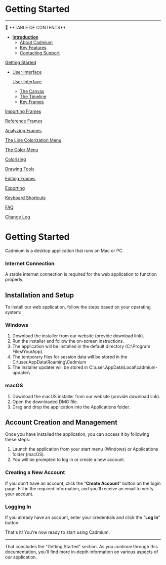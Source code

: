 # Getting Started

---

<aside>
📜 **TABLE OF CONTENTS**

- [**Introduction**](../Cadmium%20Technical%20Documentation%2022ebf2ac914780e38715f6f9f06d9432.md)
    - [About Cadmium](../Cadmium%20Technical%20Documentation%2022ebf2ac914780e38715f6f9f06d9432.md)
    - [Key Features](../Cadmium%20Technical%20Documentation%2022ebf2ac914780e38715f6f9f06d9432.md)
    - [Contacting Support](../Cadmium%20Technical%20Documentation%2022ebf2ac914780e38715f6f9f06d9432.md)

[Getting Started](Getting%20Started%2022ebf2ac9147815ea681d7184c0029b0.md)

- [User Interface](User%20Interface%2022ebf2ac9147814bb34adaacff5e8ad8.md)
    
    [User Interface](User%20Interface%2022ebf2ac9147814bb34adaacff5e8ad8.md)
    
    - [The Canvas](User%20Interface%2022ebf2ac9147814bb34adaacff5e8ad8.md)
    - [The Timeline](User%20Interface%2022ebf2ac9147814bb34adaacff5e8ad8.md)
    - [Key Frames](User%20Interface%2022ebf2ac9147814bb34adaacff5e8ad8.md)

[Importing Frames](Importing%20Frames%2022ebf2ac914781148e2efef468b66e13.md)

[Reference Frames](Reference%20Frames%2022ebf2ac9147811b93f3f52d4f96aefb.md)

[Analyzing Frames](Analyzing%20Frames%2022ebf2ac9147815d8274e3ee2004ffe0.md)

[The Line Colorization Menu](The%20Line%20Colorization%20Menu%2022ebf2ac914781829ec0c0d0a4deec5c.md)

[The Color Menu](The%20Color%20Menu%2022ebf2ac914781c7af45d71b6cc890b6.md)

[Colorizing](Colorizing%2022ebf2ac914781b595cccbef7aee6ce2.md)

[Drawing Tools](Drawing%20Tools%2022ebf2ac9147813c9bf6f7b901dbda0b.md)

[Editing Frames](Editing%20Frames%2022ebf2ac91478143b255da248016bf81.md)

[Exporting](Exporting%2022ebf2ac91478124ba83e5064ecc8c1b.md)

[Keyboard Shortcuts](Keyboard%20Shortcuts%2022ebf2ac914781a1a536ed6f8d9d1141.md)

[FAQ](FAQ%2022ebf2ac914781aa9fd7c05c7d0683c9.md)

[Change Log](Change%20Log%2022ebf2ac9147816e8718e9dade5087a0.md)

</aside>

# Getting Started

Cadmium is a desktop application that runs on Mac or PC. 

### Internet Connection

A stable internet connection is required for the web application to function properly.

## **Installation and Setup**

To install our web application, follow the steps based on your operating system:

### **Windows**

1. Download the installer from our website (provide download link).
2. Run the installer and follow the on-screen instructions.
3. The application will be installed in the default directory (C:\Program Files\YourApp).
4. The temporary files for session data will be stored in the C:\user\.AppData\Roaming\Cadmium
5. The installer updater will be stored in C:\user\.AppData\Local\cadmium-updater\

### **macOS**

1. Download the macOS installer from our website (provide download link).
2. Open the downloaded DMG file.
3. Drag and drop the application into the Applications folder. 

## **Account Creation and Management**

Once you have installed the application, you can access it by following these steps:

1. Launch the application from your start menu (Windows) or Applications folder (macOS).
2. You will be prompted to log in or create a new account.

### **Creating a New Account**

If you don't have an account, click the "**Create Account**" button on the login page. Fill in the required information, and you'll receive an email to verify your account.

### **Logging In**

If you already have an account, enter your credentials and click the "**Log In**" button. 

That's it! You're now ready to start using Cadmium.

---

That concludes the "Getting Started" section. As you continue through this documentation, you'll find more in-depth information on various aspects of our application.